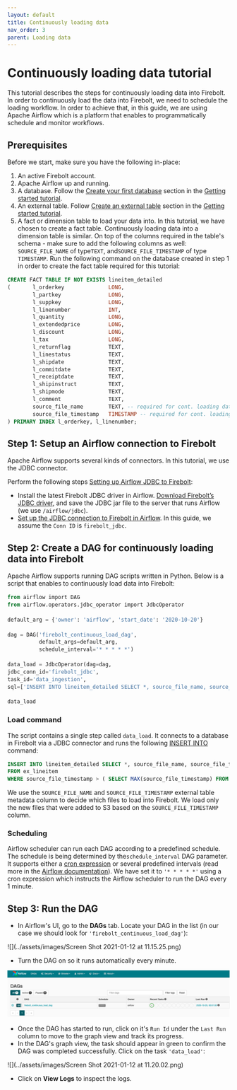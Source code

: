 ```yaml
---
layout: default
title: Continuously loading data
nav_order: 3
parent: Loading data
---
```


# Continuously loading data tutorial

This tutorial describes the steps for continuously loading data into Firebolt. In order to continuously load the data into Firebolt, we need to schedule the loading workflow. In order to achieve that, in this guide, we are using Apache Airflow which is a platform that enables to programmatically schedule and monitor workflows.

## Prerequisites

Before we start, make sure you have the following in-place:

1. An active Firebolt account.
2. Apache Airflow up and running.
3. A database. Follow the [Create your first database](../getting-started.html#create-your-first-database) section in the [Getting started tutorial](../getting-started.html).
4. An external table. Follow [Create an external table](../getting-started.html#create-an-external-table) section in the [Getting started tutorial](../getting-started.html).
5. A fact or dimension table to load your data into. In this tutorial, we have chosen to create a fact table. Continuously loading data into a dimension table is similar. On top of the columns required in the table's schema - make sure to add the following columns as well: `SOURCE_FILE_NAME` of type`TEXT`, and`SOURCE_FILE_TIMESTAMP` of type `TIMESTAMP`. Run the following command on the database created in step 1 in order to create the fact table required for this tutorial:

```sql
CREATE FACT TABLE IF NOT EXISTS lineitem_detailed
(       l_orderkey              LONG,
        l_partkey               LONG,
        l_suppkey               LONG,
        l_linenumber            INT,
        l_quantity              LONG,
        l_extendedprice         LONG,
        l_discount              LONG,
        l_tax                   LONG,
        l_returnflag            TEXT,
        l_linestatus            TEXT,
        l_shipdate              TEXT,
        l_commitdate            TEXT,
        l_receiptdate           TEXT,
        l_shipinstruct          TEXT,
        l_shipmode              TEXT,
        l_comment               TEXT,
        source_file_name        TEXT, -- required for cont. loading data
        source_file_timestamp   TIMESTAMP -- required for cont. loading data
) PRIMARY INDEX l_orderkey, l_linenumber;
```

## Step 1: Setup an Airflow connection to Firebolt

Apache Airflow supports several kinds of connectors. In this tutorial, we use the JDBC connector.

Perform the following steps [Setting up Airflow JDBC to Firebolt](../integrations/other-integrations/setting-up-airflow-jdbc-to-firebolt.md):

* Install the latest Firebolt JDBC driver in Airflow. [Download Firebolt’s JDBC driver](../integrations/connecting-via-jdbc.md#download-the-latest-jdbc-driver), and save the JDBC jar file to the server that runs Airflow (we use `/airflow/jdbc`).
* [Set up the JDBC connection to Firebolt in Airflow](../integrations/other-integrations/setting-up-airflow-jdbc-to-firebolt.md#set-up-the-jdbc-connection-in-airflow). In this guide, we assume the `Conn ID` is `firebolt_jdbc`.

## Step 2: Create a DAG for continuously loading data into Firebolt

Apache Airflow supports running DAG scripts written in Python. Below is a script that enables to continuously load data into Firebolt:

```sql
from airflow import DAG
from airflow.operators.jdbc_operator import JdbcOperator

default_arg = {'owner': 'airflow', 'start_date': '2020-10-20'}

dag = DAG('firebolt_continuous_load_dag',
          default_args=default_arg,
          schedule_interval='* * * * *')

data_load = JdbcOperator(dag=dag,
jdbc_conn_id='firebolt_jdbc',
task_id='data_ingestion',
sql=['INSERT INTO lineitem_detailed SELECT *, source_file_name, source_file_timestamp FROM ex_lineitem WHERE source_file_timestamp > ( SELECT MAX(source_file_timestamp) FROM lineitem_detailed )'])

data_load
```

### Load command

The script contains a single step called `data_load`. It connects to a database in Firebolt via a JDBC connector and runs the following [INSERT INTO](../sql-reference/commands/dml-commands.md#insert-into) command:

```sql
INSERT INTO lineitem_detailed SELECT *, source_file_name, source_file_timestamp
FROM ex_lineitem
WHERE source_file_timestamp > ( SELECT MAX(source_file_timestamp) FROM lineitem_detailed )
```

We use the `SOURCE_FILE_NAME` and `SOURCE_FILE_TIMESTAMP` external table metadata column to decide which files to load into Firebolt. We load only the new files that were added to S3 based on the `SOURCE_FILE_TIMESTAMP` column.

### Scheduling

Airflow scheduler can run each DAG according to a predefined schedule. The schedule is being determined by the`schedule_interval` DAG parameter. It supports either a [cron expression](https://en.wikipedia.org/wiki/Cron#CRON\_expression) or several predefined intervals (read more in the [Airflow documentation](https://airflow.apache.org/docs/apache-airflow/1.10.1/scheduler.html)). We have set it to `'* * * * *'` using a cron expression which instructs the Airflow scheduler to run the DAG every 1 minute.

## Step 3: Run the DAG

* In Airflow's UI, go to the **DAGs** tab. Locate your DAG in the list (in our case we should look for `'firebolt_continuous_load_dag'`):

![](../assets/images/Screen Shot 2021-01-12 at 11.15.25.png)

* Turn the DAG on so it runs automatically every minute.

![](../assets/images/screen-shot-2021-01-12-at-11.14.01.png)

* Once the DAG has started to run, click on it's `Run Id` under the `Last Run` column to move to the graph view and track its progress.
* In the DAG's graph view, the task should appear in green to confirm the DAG was completed successfully. Click on the task `'data_load'`:

![](../assets/images/Screen Shot 2021-01-12 at 11.20.02.png)

* Click on **View Logs** to inspect the logs.

